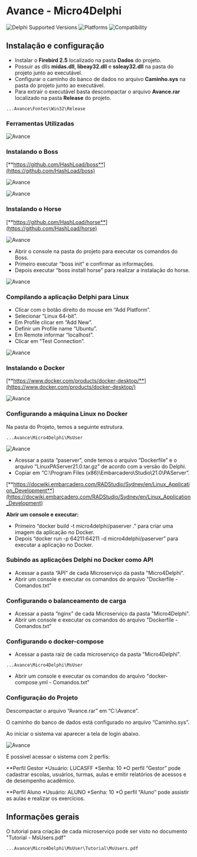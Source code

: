 # Avance - Micro4Delphi 
![Delphi Supported Versions](https://img.shields.io/badge/Delphi%20Supported%20Versions-10.2%20and%20ever-blue.svg)
![Platforms](https://img.shields.io/badge/Platforms-Win32%20and%20Win64-red.svg)
![Compatibility](https://img.shields.io/badge/Compatibility-VCL,%20Firemonkey%20DataSnap%20and%20uniGUI-brightgreen.svg)


## Instalação e configuração
 * Instalar o **Firebird 2.5** localizado na pasta **Dados** do projeto.
 * Possuir as dlls **midas.dll**, **libeay32.dll** e **ssleay32.dll** na pasta do projeto junto ao executável.
 * Configurar o caminho do banco de dados no arquivo **Caminho.sys** na pasta do projeto junto ao executável.
 * Para extrair o executável basta descompactar o arquivo **Avance.rar** localizado na pasta **Release** do projeto.

```	
...Avance\Fontes\Win32\Release
``` 

### Ferramentas Utilizadas
![Avance](Imagens/Ferramentas.png) 

### Instalando o Boss
[**https://github.com/HashLoad/boss**](https://github.com/HashLoad/boss) 

![Avance](Imagens/Bossdownload.png) 

![Avance](Imagens/Boss.png)


### Instalando o Horse
[**https://github.com/HashLoad/horse**](https://github.com/HashLoad/horse) 

![Avance](Imagens/Installation.png) 


 * Abrir o console na pasta do projeto para executar os comandos do Boss.
 * Primeiro executar “boss init” e confirmar as informações.
 * Depois executar “boss install horse” para realizar a instalação do horse.

![Avance](Imagens/Bossinstall.png) 


### Compilando a aplicação Delphi para Linux
 * Clicar com o botão direito do mouse em “Add Platform”.
 * Selecionar “Linux 64-bit”.
 * Em Profile clicar em “Add New”.
 * Definir um Profile name “Ubuntu”.
 * Em Remote informar “localhost”.
 * Clicar em “Test Connection”.

![Avance](Imagens/Configurandoubuntu.png)


### Instalando o Docker
[**https://www.docker.com/products/docker-desktop/**](https://www.docker.com/products/docker-desktop/)

![Avance](Imagens/Dockerdownload.png)


### Configurando a máquina Linux no Docker
Na pasta do Projeto, temos a seguinte estrutura.
```	
...Avance\Micro4Delphi\MsUser
``` 

![Avance](Imagens/API.png)


 * Acessar a pasta “paserver”, onde temos o arquivo “Dockerfile” e o arquivo “LinuxPAServer21.0.tar.gz” de acordo com a versão do Delphi.
 * Copiar em “C:\Program Files (x86)\Embarcadero\Studio\21.0\PAServer”.

[**https://docwiki.embarcadero.com/RADStudio/Sydney/en/Linux_Application_Development**](https://docwiki.embarcadero.com/RADStudio/Sydney/en/Linux_Application_Development) 


**Abrir um console e executar:**
 * Primeiro “docker build -t micro4delphi/paserver .” para criar uma imagem da aplicação no Docker.
 * Depois “docker run -p 64211:64211 -d micro4delphi/paserver” para executar a aplicação no Docker.


### Subindo as aplicações Delphi no Docker como API
 * Acessar a pasta “API” de cada Microserviço da pasta "Micro4Delphi".
 * Abrir um console e executar os comandos do arquivo "Dockerfile - Comandos.txt"


### Configurando o balanceamento de carga
 * Acessar a pasta “nginx” de cada Microserviço da pasta "Micro4Delphi".
 * Abrir um console e executar os comandos do arquivo "Dockerfile - Comandos.txt"


### Configurando o docker-compose
 * Acessar a pasta raiz de cada microserviço da pasta "Micro4Delphi".
```	
...Avance\Micro4Delphi\MsUser
``` 
 * Abrir um console e executar os comandos do arquivo "docker-compose.yml - Comandos.txt"



### Configuração do Projeto

Descompactar o arquivo “Avance.rar” em “C:\Avance”.

O caminho do banco de dados está configurado no arquivo “Caminho.sys”.

Ao iniciar o sistema vai aparecer a tela de login abaixo.

![Avance](Imagens/Logon.png)


É possível acessar o sistema com 2 perfis:

**Perfil Gestor
*Usuário: LUCASFF
*Senha: 10
*O perfil “Gestor” pode cadastrar escolas, usuários, turmas, aulas e emitir relatórios de acessos e de desempenho acadêmico.

**Perfil Aluno
*Usuário: ALUNO
*Senha: 10
*O perfil “Aluno” pode assistir as aulas e realizar os exercícios.


## Informações gerais

O tutorial para criação de cada microserviço pode ser visto no documento "Tutorial - MsUsers.pdf"
```	
...Avance\Micro4Delphi\MsUser\Tutorial\MsUsers.pdf
``` 
